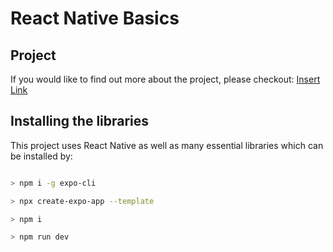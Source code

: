 # React Native Basics

## Project

If you would like to find out more about the project, please checkout: [Insert Link](https://github.com/redayzarra)

## Installing the libraries

This project uses React Native as well as many essential libraries which can be installed by:

```bash

> npm i -g expo-cli

> npx create-expo-app --template

> npm i

> npm run dev

```

